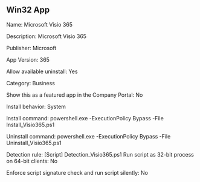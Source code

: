 ## Win32 App

Name: Microsoft Visio 365

Description: Microsoft Visio 365

Publisher: Microsoft

App Version: 365

Allow available uninstall: Yes

Category: Business

Show this as a featured app in the Company Portal: No

Install behavior: System

Install command: powershell.exe -ExecutionPolicy Bypass -File Install_Visio365.ps1

Uninstall command: powershell.exe -ExecutionPolicy Bypass -File Uninstall_Visio365.ps1

Detection rule: [Script] Detection_Visio365.ps1
Run script as 32-bit process on 64-bit clients: No

Enforce script signature check and run script silently: No




